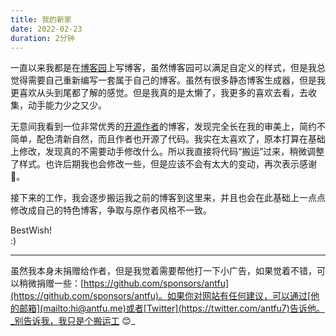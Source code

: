 ```yaml
---
title: 我的新家
date: 2022-02-23
duration: 2分钟
---
```


一直以来我都是在[博客园](https://www.cnblogs.com/blackcat/)上写博客，虽然博客园可以满足自定义的样式，但是我总觉得需要自己重新编写一套属于自己的博客。虽然有很多静态博客生成器，但是我更喜欢从头到尾都了解的感觉。但是我真的是太懒了，我更多的喜欢去看，去收集，动手能力少之又少。

无意间我看到一位非常优秀的[开源作者](https://antfu.me/)的博客，发现完全长在我的审美上，简约不简单，配色清新自然，而且作者也开源了代码。我实在太喜欢了，原本打算在基础上修改，发现真的不需要动手修改什么。所以我直接将代码“搬运”过来，稍微调整了样式。也许后期我也会修改一些，但是应该不会有太大的变动，再次表示感谢🙏。

接下来的工作，我会逐步搬运我之前的博客到这里来，并且也会在此基础上一点点修改成自己的特色博客，争取与原作者风格不一致。

BestWish!<br>
:)

---

虽然我本身未捐赠给作者，但是我觉着需要帮他打一下小广告，如果觉着不错，可以稍微捐赠一些：[https://github.com/sponsors/antfu](https://github.com/sponsors/antfu)。如果你对网站有任何建议，可以通过[他的邮箱](mailto:hi@antfu.me)或者[Twitter](https://twitter.com/antfu7)告诉他。_别告诉我，我只是个搬运工 😊_
